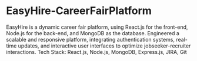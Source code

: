 # EasyHire-CareerFairPlatform
EasyHire is a dynamic career fair platform, using React.js for the front-end, Node.js for the back-end, and MongoDB as the  database. 
Engineered a scalable and responsive platform, integrating authentication systems, real-time updates, and interactive user interfaces to optimize jobseeker-recruiter interactions.
Tech Stack: React.js, Node.js, MongoDB, Express.js, JIRA, Git 	       
